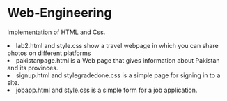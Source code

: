 # Web-Engineering
Implementation of HTML and Css.
<li>lab2.html and style.css show a travel webpage in which you can share photos on different platforms
<li>pakistanpage.html is a Web page that gives information about Pakistan and its provinces.
<li>signup.html and stylegradedone.css is a simple page for signing in to a site.
<li>jobapp.html and style.css is a simple form for a job application. 
